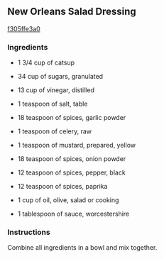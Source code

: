 ## New Orleans Salad Dressing

[f305ffe3a0](http://www.food.com/recipe/new-orleans-salad-dressing-360506)

### Ingredients

 - 1 3/4 cup of catsup

 - 34 cup of sugars, granulated

 - 13 cup of vinegar, distilled

 - 1 teaspoon of salt, table

 - 18 teaspoon of spices, garlic powder

 - 1 teaspoon of celery, raw

 - 1 teaspoon of mustard, prepared, yellow

 - 18 teaspoon of spices, onion powder

 - 12 teaspoon of spices, pepper, black

 - 12 teaspoon of spices, paprika

 - 1 cup of oil, olive, salad or cooking

 - 1 tablespoon of sauce, worcestershire

### Instructions

Combine all ingredients in a bowl and mix together.